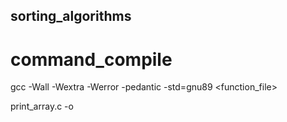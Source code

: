 ## sorting_algorithms

# command_compile
gcc -Wall -Wextra -Werror -pedantic  -std=gnu89 <function_file> <main> print_array.c -o <algoname>
